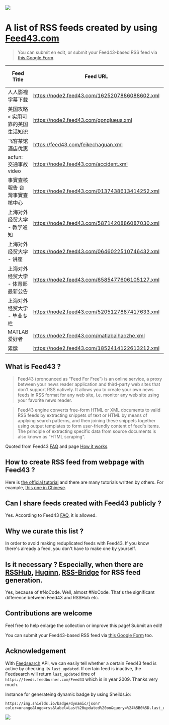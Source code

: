 ![](https://github.com/AboutRSS/ALL-about-RSS/raw/master/media/oldfeed43logo.png)

# A list of RSS feeds created by using [Feed43.com](https://feed43.com/)

> You can submit en edit, or submit your Feed43-based RSS feed via [this Google Form](https://docs.google.com/forms/d/e/1FAIpQLScmUiWeUlxQrrV_HsZCkxH0btGfkUkZsr_n_M50gtXtzrBdsQ/viewform).

|  Feed Title  |  Feed URL  |  Last-updated Time  | Tags |
|  ----  | ----  | ---- | ---- |
| 人人影视字幕下载 | https://node2.feed43.com/1625207886088602.xml | ![](https://img.shields.io/badge/dynamic/json?color=orange&logo=rss&label=Last%20updated%20on&query=%24%5B0%5D.last_updated&url=https%3A%2F%2Ffeedsearch.dev%2Fapi%2Fv1%2Fsearch%3Furl%3Dhttps%3A%2F%2Fnode2.feed43.com%2F1625207886088602.xml) | Entertainment |
| 美国攻略 « 实用可靠的美国生活知识 | https://node2.feed43.com/gonglueus.xml | ![](https://img.shields.io/badge/dynamic/json?color=orange&logo=rss&label=Last%20updated%20on&query=%24%5B0%5D.last_updated&url=https%3A%2F%2Ffeedsearch.dev%2Fapi%2Fv1%2Fsearch%3Furl%3Dhttps%3A%2F%2Fnode2.feed43.com%2Fgonglueus.xml) | Society; Life; |
| 飞客茶馆 酒店优惠 | https://feed43.com/feikechaguan.xml | ![](https://img.shields.io/badge/dynamic/json?color=orange&logo=rss&label=Last%20updated%20on&query=%24%5B0%5D.last_updated&url=https%3A%2F%2Ffeedsearch.dev%2Fapi%2Fv1%2Fsearch%3Furl%3Dhttps%3A%2F%2Ffeed43.com%2Ffeikechaguan.xml) | Travel |
| acfun: 交通事故video | https://node2.feed43.com/accident.xml | ![](https://img.shields.io/badge/dynamic/json?color=orange&logo=rss&label=Last%20updated%20on&query=%24%5B0%5D.last_updated&url=https%3A%2F%2Ffeedsearch.dev%2Fapi%2Fv1%2Fsearch%3Furl%3Dhttps%3A%2F%2Fnode2.feed43.com%2Faccident.xml) | Video; Society; |
| 事實查核報告 台灣事實查核中心 | https://node2.feed43.com/0137438613414252.xml | ![](https://img.shields.io/badge/dynamic/json?color=orange&logo=rss&label=Last%20updated%20on&query=%24%5B0%5D.last_updated&url=https%3A%2F%2Ffeedsearch.dev%2Fapi%2Fv1%2Fsearch%3Furl%3Dhttps%3A%2F%2Fnode2.feed43.com%2F0137438613414252.xml) | News |
| 上海对外经贸大学 - 教学通知 | https://node2.feed43.com/5871420886087030.xml | ![](https://img.shields.io/badge/dynamic/json?color=orange&logo=rss&label=Last%20updated%20on&query=%24%5B0%5D.last_updated&url=https%3A%2F%2Ffeedsearch.dev%2Fapi%2Fv1%2Fsearch%3Furl%3Dhttps%3A%2F%2Fnode2.feed43.com%2F5871420886087030.xml) | University |
| 上海对外经贸大学 - 讲座 | https://node2.feed43.com/0646022510746432.xml | ![](https://img.shields.io/badge/dynamic/json?color=orange&logo=rss&label=Last%20updated%20on&query=%24%5B0%5D.last_updated&url=https%3A%2F%2Ffeedsearch.dev%2Fapi%2Fv1%2Fsearch%3Furl%3Dhttps%3A%2F%2Ffeed43.com%2F0646022510746432.xml) | University |
| 上海对外经贸大学 - 体育部最新公告 | https://node2.feed43.com/6585477606105127.xml | ![](https://img.shields.io/badge/dynamic/json?color=orange&logo=rss&label=Last%20updated%20on&query=%24%5B0%5D.last_updated&url=https%3A%2F%2Ffeedsearch.dev%2Fapi%2Fv1%2Fsearch%3Furl%3Dhttps%3A%2F%2Fnode2.feed43.com%2F6585477606105127.xml) | University |
| 上海对外经贸大学 - 毕业专栏 | https://node2.feed43.com/5205127887417633.xml | ![](https://img.shields.io/badge/dynamic/json?color=orange&logo=rss&label=Last%20updated%20on&query=%24%5B0%5D.last_updated&url=https%3A%2F%2Ffeedsearch.dev%2Fapi%2Fv1%2Fsearch%3Furl%3Dhttps%3A%2F%2Ffeed43.com%2F5205127887417633.xml) | University |
| MATLAB爱好者 | https://node2.feed43.com/matlabaihaozhe.xml | ![](https://img.shields.io/badge/dynamic/json?color=orange&logo=rss&label=Last%20updated%20on&query=%24%5B0%5D.last_updated&url=https%3A%2F%2Ffeedsearch.dev%2Fapi%2Fv1%2Fsearch%3Furl%3Dhttps%3A%2F%2Fnode2.feed43.com%2Fmatlabaihaozhe.xml) | Coding |
| 累牍 | https://node2.feed43.com/1852414122613212.xml | ![](https://img.shields.io/badge/dynamic/json?color=orange&logo=rss&label=Last%20updated%20on&query=%24%5B0%5D.last_updated&url=https%3A%2F%2Ffeedsearch.dev%2Fapi%2Fv1%2Fsearch%3Furl%3Dhttps%3A%2F%2Fnode2.feed43.com%2F1852414122613212.xml) | China; Media; |

## What is Feed43 ?

> Feed43 (pronounced as “Feed For Free”) is an online service, a proxy between your news reader application and third-party web sites that don't support RSS natively. It allows you to create your own news feeds in RSS format for any web site, i.e. monitor any web site using your favorite news reader.

> Feed43 engine converts free-form HTML or XML documents to valid RSS feeds by extracting snippets of text or HTML by means of applying search patterns, and then joining these snippets together using output templates to form user-friendly content of feed's items. The principle of extracting specific data from source documents is also known as “HTML scraping”.

Quoted from Feed43 [FAQ](https://feed43.com/faq.html) and page [How it works](https://feed43.com/how-it-works.html).

## How to create RSS feed from webpage with Feed43 ?

Here is [the official tutorial](https://feed43.com/step-by-step.html) and there are many tutorials written by others. For example, [this one in Chinese](https://sspai.com/post/34320).

## Can I share feeds created with Feed43 publicly ?

Yes. According to Feed43 [FAQ](https://feed43.com/faq.html), it is allowed.

## Why we curate this list ?

In order to avoid making reduplicated feeds with Feed43. If you know there's already a feed, you don't have to make one by yourself.

## Is it necessary ? Especially, when there are [RSSHub](https://docs.rsshub.app/), [Huginn](https://github.com/huginn/huginn), [RSS-Bridge](https://github.com/RSS-Bridge/rss-bridge/wiki) for RSS feed generation.

Yes, because of #NoCode. Well, almost #NoCode. That's the significant difference between Feed43 and RSSHub etc.

## Contributions are welcome

Feel free to help enlarge the collection or improve this page! Submit an edit!

You can submit your Feed43-based RSS feed via [this Google Form](https://docs.google.com/forms/d/e/1FAIpQLScmUiWeUlxQrrV_HsZCkxH0btGfkUkZsr_n_M50gtXtzrBdsQ/viewform) too.

## Acknowledgement

With [Feedsearch](https://feedsearch.dev) API,  we can easily tell whether a certain Feed43 feed is active by checking its `last_updated`. If certain feed is inactive, the Feedsearch will return `last_updated` time of `https://feeds.feedburner.com/Feed43` which is in year 2009. Thanks very much.

Instance for generateing dynamic badge by using Sheilds.io:

```
https://img.shields.io/badge/dynamic/json?color=orange&logo=rss&label=Last%20updated%20on&query=%24%5B0%5D.last_updated&url=https%3A%2F%2Ffeedsearch.dev%2Fapi%2Fv1%2Fsearch%3Furl%3Dhttps%3A%2F%2Fnode2.feed43.com%2Fmatlabaihaozhe.xml
```

![](https://github.com/AboutRSS/ALL-about-RSS/raw/master/media/feed43_background_image.png)
